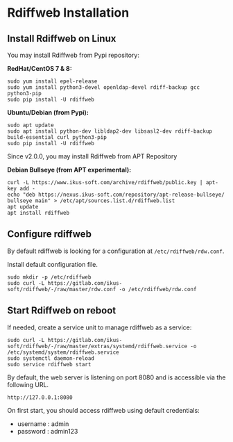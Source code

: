 # Rdiffweb Installation

## Install Rdiffweb on Linux

You may install Rdiffweb from Pypi repository:

**RedHat/CentOS 7 & 8:**

    sudo yum install epel-release
    sudo yum install python3-devel openldap-devel rdiff-backup gcc python3-pip
    sudo pip install -U rdiffweb

**Ubuntu/Debian (from Pypi):**

    sudo apt update
    sudo apt install python-dev libldap2-dev libsasl2-dev rdiff-backup build-essential curl python3-pip
    sudo pip install -U rdiffweb

Since v2.0.0, you may install Rdiffweb from APT Repository

**Debian Bullseye (from APT experimental):**

    curl -L https://www.ikus-soft.com/archive/rdiffweb/public.key | apt-key add - 
    echo "deb https://nexus.ikus-soft.com/repository/apt-release-bullseye/ bullseye main" > /etc/apt/sources.list.d/rdiffweb.list
    apt update
    apt install rdiffweb

## Configure rdiffweb

By default rdiffweb is looking for a configuration at `/etc/rdiffweb/rdw.conf`.

Install default configuration file.

    sudo mkdir -p /etc/rdiffweb 
    sudo curl -L https://gitlab.com/ikus-soft/rdiffweb/-/raw/master/rdw.conf -o /etc/rdiffweb/rdw.conf

## Start Rdiffweb on reboot

If needed, create a service unit to manage rdiffweb as a service:

    sudo curl -L https://gitlab.com/ikus-soft/rdiffweb/-/raw/master/extras/systemd/rdiffweb.service -o /etc/systemd/system/rdiffweb.service
    sudo systemctl daemon-reload
    sudo service rdiffweb start

By default, the web server is listening on port 8080 and is accessible via the following URL.

    http://127.0.0.1:8080

On first start, you should access rdiffweb using default credentials:
 * username : admin
 * password : admin123
